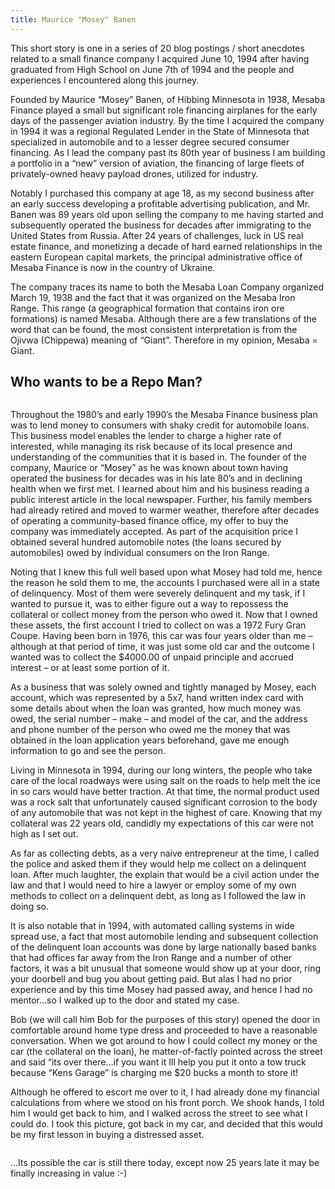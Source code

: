 ```yaml
---
title: Maurice "Mosey" Banen
---
```


This short story is one in a series of 20 blog postings / short anecdotes related to a small finance company I acquired June 10, 1994 after having graduated from High School on June 7th of 1994 and the people and experiences I encountered along this journey.

Founded by Maurice “Mosey” Banen, of Hibbing Minnesota in 1938, Mesaba Finance played a small but significant role financing airplanes for the early days of the passenger aviation industry. By the time I acquired the company in 1994 it was a regional Regulated Lender in the State of Minnesota that specialized in automobile and to a lesser degree secured consumer financing. As I lead the company past its 80th year of business I am building a portfolio in a “new” version of aviation, the financing of large fleets of privately-owned heavy payload drones, utilized for industry.

Notably I purchased this company at age 18, as my second business after an early success developing a profitable advertising publication, and Mr. Banen was 89 years old upon selling the company to me having started and subsequently operated the business for decades after immigrating to the United States from Russia. After 24 years of challenges, luck in US real estate finance, and monetizing a decade of hard earned relationships in the eastern European capital markets, the principal administrative office of Mesaba Finance is now in the country of Ukraine.

The company traces its name to both the Mesaba Loan Company organized March 19, 1938 and the fact that it was organized on the Mesaba Iron Range. This range (a geographical formation that contains iron ore formations) is named Mesaba. Although there are a few translations of the word that can be found, the most consistent interpretation is from the Ojivwa (Chippewa) meaning of “Giant”. Therefore in my opinion, Mesaba = Giant.

## Who wants to be a Repo Man?

<img src="/assets/blog/car1.png" alt="" class="img-fluid blog-post-img" />
 
Throughout the 1980’s and early 1990’s the Mesaba Finance business plan was to lend money to consumers with shaky credit for automobile loans. This business model enables the lender to charge a higher rate of interested, while managing its risk because of its local presence and understanding of the communities that it is based in. The founder of the company, Maurice or “Mosey” as he was known about town having operated the business for decades was in his late 80’s and in declining health when we first met. I learned about him and his business reading a public interest article in the local newspaper.  Further, his family members had already retired and moved to warmer weather, therefore after decades of operating a community-based finance office, my offer to buy the company was immediately accepted.
As part of the acquisition price I obtained several hundred automobile notes (the loans secured by automobiles) owed by individual consumers on the Iron Range.

Noting that I knew this full well based upon what Mosey had told me, hence the reason he sold them to me, the accounts I purchased were all in a state of delinquency. Most of them were severely delinquent and my task, if I wanted to pursue it, was to either figure out a way to repossess the collateral or collect money from the person who owed it.
Now that I owned these assets, the first account I tried to collect on was a 1972 Fury Gran Coupe.  Having been born in 1976, this car was four years older than me – although at that period of time, it was just some old car and the outcome I wanted was to collect the $4000.00 of unpaid principle and accrued interest – or at least some portion of it.

As a business that was solely owned and tightly managed by Mosey, each account, which was represented by a 5x7, hand written index card with some details about when the loan was granted, how much money was owed, the serial number – make – and model of the car, and the address and phone number of the person who owed me the money that was obtained in the loan application years beforehand, gave me enough information to go and see the person.

Living in Minnesota in 1994, during our long winters, the people who take care of the local roadways were using salt on the roads to help melt the ice in so cars would have better traction. At that time, the normal product used was a rock salt that unfortunately caused significant corrosion to the body of any automobile that was not kept in the highest of care. Knowing that my collateral was 22 years old, candidly my expectations of this car were not high as I set out.

As far as collecting debts, as a very naive entrepreneur at the time, I called the police and asked them if they would help me collect on a delinquent loan. After much laughter, the explain that would be a civil action under the law and that I would need to hire a lawyer or employ some of my own methods to collect on a delinquent debt, as long as I followed the law in doing so.

It is also notable that in 1994, with automated calling systems in wide spread use, a fact that most automobile lending and subsequent collection of the delinquent loan accounts was done by large nationally based banks that had offices far away from the Iron Range and a number of other factors, it was a bit unusual that someone would show up at your door, ring your doorbell and bug you about getting paid. But alas I had no prior experience and by this time Mosey had passed away, and hence I had no mentor…so I walked up to the door and stated my case.

Bob (we will call him Bob for the purposes of this story) opened the door in comfortable around home type dress and proceeded to have a reasonable conversation. When we got around to how I could collect my money or the car (the collateral on the loan), he matter-of-factly pointed across the street and said “its over there…if you want it Ill help you put it onto a tow truck because “Kens Garage” is charging me $20 bucks a month to store it!

Although he offered to escort me over to it, I had already done my financial calculations from where we stood on his front porch. We shook hands, I told him I would get back to him, and I walked across the street to see what I could do. I took this picture, got back in my car, and decided that this would be my first lesson in buying a distressed asset. 

<img src="/assets/blog/car2.png" alt="" class="img-fluid blog-post-img" />

…Its possible the car is still there today, except now 25 years late it may be finally increasing in value :-)
 
